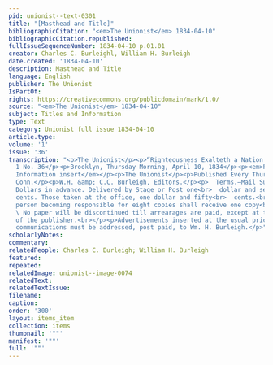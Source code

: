 ```yaml
---
pid: unionist--text-0301
title: "[Masthead and Title]"
bibliographicCitation: "<em>The Unionist</em> 1834-04-10"
bibliographicCitation.republished: 
fullIssueSequenceNumber: 1834-04-10 p.01.01
creator: Charles C. Burleighl, William H. Burleigh
date.created: '1834-04-10'
description: Masthead and Title
language: English
publisher: The Unionist
IsPartOf: 
rights: https://creativecommons.org/publicdomain/mark/1.0/
source: "<em>The Unionist</em> 1834-04-10"
subject: Titles and Information
type: Text
category: Unionist full issue 1834-04-10
article.type: 
volume: '1'
issue: '36'
transcription: "<p>The Unionist</p><p>“Righteousness Exalteth a Nation.”</p><p>Vol.
  1 No. 36</p><p>Brooklyn, Thursday Morning, April 10, 1834</p><p><em>First Column,
  Information insert</em></p><p>The Unionist</p><p>Published Every Thursday Morning,</p><p>Brooklyn,
  Conn.</p><p>W.H. &amp; C.C. Burleigh, Editors.</p><p>  Terms.—Mail Subscribers Two
  Dollars in advance. Delivered by Stage or Post one<br>  dollar and seventy-five
  cents. Those taken at the office, one dollar and fifty<br>  cents.<br></p><p>  Any
  person becoming responsible for eight copies shall receive one copy<br>  gratis.<br></p><p>
  \ No paper will be discontinued till arrearages are paid, except at the<br>  discretion
  of the publisher.<br></p><p>Advertisements inserted at the usual prices.</p><p>All
  communications must be addressed, post paid, to Wm. H. Burleigh.</p>"
scholarlyNotes: 
commentary: 
relatedPeople: Charles C. Burleigh; William H. Burleigh
featured: 
repeated: 
relatedImage: unionist--image-0074
relatedText: 
relatedTextIssue: 
filename: 
caption: 
order: '300'
layout: items_item
collection: items
thumbnail: '""'
manifest: '""'
full: '""'
---
```

